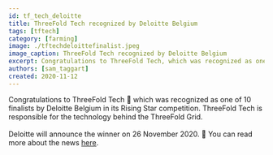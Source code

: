 ```yaml
---
id: tf_tech_deloitte
title: ThreeFold Tech recognized by Deloitte Belgium
tags: [tftech]
category: [farming]
image: ./tftechdeloittefinalist.jpeg
image_caption: ThreeFold Tech recognized by Deloitte Belgium
excerpt: Congratulations to ThreeFold Tech, which was recognized as one of 10 finalists by Deloitte Belgium in its Rising Star competition! More within.
authors: [sam_taggart]
created: 2020-11-12
---
```


Congratulations to ThreeFold Tech 👏 which was recognized as one of 10 finalists by Deloitte Belgium in its Rising Star competition. ThreeFold Tech is responsible for the technology behind the ThreeFold Grid.
<br/>
<br/>
Deloitte will announce the winner on 26 November 2020. 🤞 You can read more about the news [here](https://www2.deloitte.com/be/en/pages/technology/articles/fast50-2020-nominees_press-release.html).
